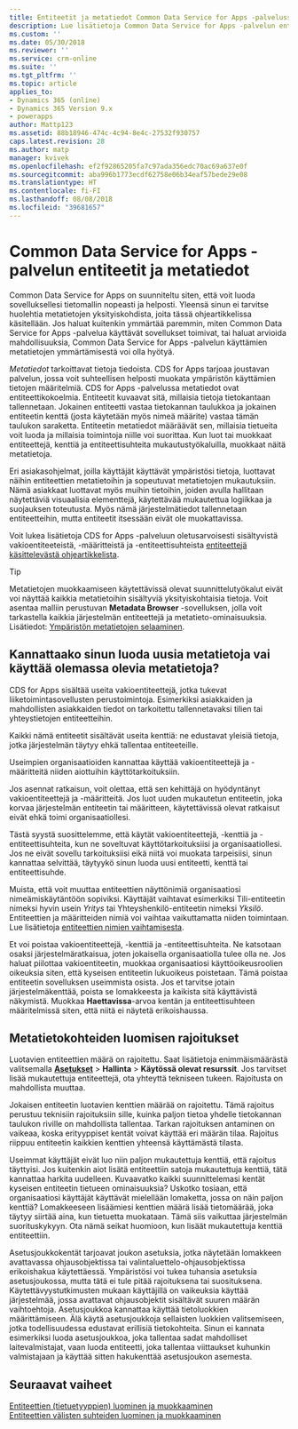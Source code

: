 ```yaml
---
title: Entiteetit ja metatiedot Common Data Service for Apps -palvelussa | MicrosoftDocs
description: Lue lisätietoja Common Data Service for Apps -palvelun entiteeteistä ja metatiedoista
ms.custom: ''
ms.date: 05/30/2018
ms.reviewer: ''
ms.service: crm-online
ms.suite: ''
ms.tgt_pltfrm: ''
ms.topic: article
applies_to:
- Dynamics 365 (online)
- Dynamics 365 Version 9.x
- powerapps
author: Mattp123
ms.assetid: 88b18946-474c-4c94-8e4c-27532f930757
caps.latest.revision: 28
ms.author: matp
manager: kvivek
ms.openlocfilehash: ef2f92865205fa7c97ada356edc70ac69a637e0f
ms.sourcegitcommit: aba996b1773ecdf62758e06b34eaf57bede29e08
ms.translationtype: HT
ms.contentlocale: fi-FI
ms.lasthandoff: 08/08/2018
ms.locfileid: "39681657"
---
```

# <a name="entities-and-metadata-in-common-data-service-for-apps"></a>Common Data Service for Apps -palvelun entiteetit ja metatiedot

Common Data Service for Apps on suunniteltu siten, että voit luoda sovelluksellesi tietomallin nopeasti ja helposti. Yleensä sinun ei tarvitse huolehtia metatietojen yksityiskohdista, joita tässä ohjeartikkelissa käsitellään. Jos haluat kuitenkin ymmärtää paremmin, miten Common Data Service for Apps -palvelua käyttävät sovellukset toimivat, tai haluat arvioida mahdollisuuksia, Common Data Service for Apps -palvelun käyttämien metatietojen ymmärtämisestä voi olla hyötyä.

*Metatiedot* tarkoittavat tietoja tiedoista. CDS for Apps tarjoaa joustavan palvelun, jossa voit suhteellisen helposti muokata ympäristön käyttämien tietojen määritelmiä. CDS for Apps -palvelussa metatiedot ovat entiteettikokoelmia. Entiteetit kuvaavat sitä, millaisia tietoja tietokantaan tallennetaan.  Jokainen entiteetti vastaa tietokannan taulukkoa ja jokainen entiteetin kenttä (josta käytetään myös nimeä määrite) vastaa tämän taulukon saraketta. Entiteetin metatiedot määräävät sen, millaisia tietueita voit luoda ja millaisia toimintoja niille voi suorittaa. Kun luot tai muokkaat entiteettejä, kenttiä ja entiteettisuhteita mukautustyökaluilla, muokkaat näitä metatietoja. 
  
Eri asiakasohjelmat, joilla käyttäjät käyttävät ympäristösi tietoja, luottavat näihin entiteettien metatietoihin ja sopeutuvat metatietojen mukautuksiin. Nämä asiakkaat luottavat myös muihin tietoihin, joiden avulla hallitaan näytettäviä visuaalisia elementtejä, käytettävää mukautettua logiikkaa ja suojauksen toteutusta. Myös nämä järjestelmätiedot tallennetaan entiteetteihin, mutta entiteetit itsessään eivät ole muokattavissa.

Voit lukea lisätietoja CDS for Apps -palveluun oletusarvoisesti sisältyvistä vakioentiteeteistä, -määritteistä ja -entiteettisuhteista [entiteettejä käsittelevästä ohjeartikkelista](/powerapps/developer/common-data-service/reference/about-entity-reference).

> [!TIP]
> Metatietojen muokkaamiseen käytettävissä olevat suunnittelutyökalut eivät voi näyttää kaikkia metatietoihin sisältyviä yksityiskohtaisia tietoja. Voit asentaa malliin perustuvan **Metadata Browser** -sovelluksen, jolla voit tarkastella kaikkia järjestelmän entiteettejä ja metatieto-ominaisuuksia. Lisätiedot: [Ympäristön metatietojen selaaminen](https://docs.microsoft.com/dynamics365/customer-engagement/developer/browse-your-metadata).
  
<a name="BKMK_CreateNewOrUseExistingMetadata"></a>

## <a name="create-new-metadata-or-use-existing-metadata"></a>Kannattaako sinun luoda uusia metatietoja vai käyttää olemassa olevia metatietoja?

CDS for Apps sisältää useita vakioentiteettejä, jotka tukevat liiketoimintasovellusten perustoimintoja. Esimerkiksi asiakkaiden ja mahdollisten asiakkaiden tiedot on tarkoitettu tallennetavaksi tilien tai yhteystietojen entiteetteihin.  
  
Kaikki nämä entiteetit sisältävät useita kenttiä: ne edustavat yleisiä tietoja, jotka järjestelmän täytyy ehkä tallentaa entiteeteille.  
  
Useimpien organisaatioiden kannattaa käyttää vakioentiteettejä ja -määritteitä niiden aiottuihin käyttötarkoituksiin. 
  
Jos asennat ratkaisun, voit olettaa, että sen kehittäjä on hyödyntänyt vakioentiteettejä ja -määritteitä. Jos luot uuden mukautetun entiteetin, joka korvaa järjestelmän entiteetin tai määritteen, käytettävissä olevat ratkaisut eivät ehkä toimi organisaatiollesi.  
  
Tästä syystä suosittelemme, että käytät vakioentiteettejä, -kenttiä ja -entiteettisuhteita, kun ne soveltuvat käyttötarkoituksiisi ja organisaatiollesi. Jos ne eivät sovellu tarkoituksiisi eikä niitä voi muokata tarpeisiisi, sinun kannattaa selvittää, täytyykö sinun luoda uusi entiteetti, kenttä tai entiteettisuhde. 

<!--  Can we say this yet? 
    
> [!NOTE]
> The [Common Data Model](/powerapps/common-data-model/overview) will provide a capability to add additional standard entities. 

-->

Muista, että voit muuttaa entiteettien näyttönimiä organisaatiosi nimeämiskäytäntöön sopiviksi. Käyttäjät vaihtavat esimerkiksi Tili-entiteetin nimeksi hyvin usein *Yritys* tai Yhteyshenkilö-entiteetin nimeksi *Yksilö*. Entiteettien ja määritteiden nimiä voi vaihtaa vaikuttamatta niiden toimintaan. Lue lisätietoja [entiteettien nimien vaihtamisesta](edit-entities.md#change-the-name-of-an-entity).
  
Et voi poistaa vakioentiteettejä, -kenttiä ja -entiteettisuhteita. Ne katsotaan osaksi järjestelmäratkaisua, joten jokaisella organisaatiolla tulee olla ne. Jos haluat piilottaa vakioentiteetin, muokkaa organisaatiosi käyttöoikeusroolien oikeuksia siten, että kyseisen entiteetin lukuoikeus poistetaan. Tämä poistaa entiteetin sovelluksen useimmista osista. Jos et tarvitse jotain järjestelmäkenttää, poista se lomakkeesta ja kaikista sitä käyttävistä näkymistä. Muokkaa **Haettavissa**-arvoa kentän ja entiteettisuhteen määritelmissä siten, että niitä ei näytetä erikoishaussa. 
  
<a name="BKMK_LimitationsOnMetadata"></a>   

## <a name="limitations-on-creating-metadata-items"></a>Metatietokohteiden luomisen rajoitukset  

Luotavien entiteettien määrä on rajoitettu. Saat lisätietoja enimmäismäärästä valitsemalla **[Asetukset](../model-driven-apps/advanced-navigation.md#settings)** > **Hallinta** > **Käytössä olevat resurssit**. Jos tarvitset lisää mukautettuja entiteettejä, ota yhteyttä tekniseen tukeen. Rajoitusta on mahdollista muuttaa.  
  
Jokaisen entiteetin luotavien kenttien määrää on rajoitettu. Tämä rajoitus perustuu teknisiin rajoituksiin sille, kuinka paljon tietoa yhdelle tietokannan taulukon riville on mahdollista tallentaa. Tarkan rajoituksen antaminen on vaikeaa, koska erityyppiset kentät voivat käyttää eri määrän tilaa. Rajoitus riippuu entiteetin kaikkien kenttien yhteensä käyttämästä tilasta.  
  
Useimmat käyttäjät eivät luo niin paljon mukautettuja kenttiä, että rajoitus täyttyisi. Jos kuitenkin aiot lisätä entiteettiin satoja mukautettuja kenttiä, tätä kannattaa harkita uudelleen. Kuvaavatko kaikki suunnittelemasi kentät kyseisen entiteetin tietueen ominaisuuksia? Uskotko tosiaan, että organisaatiosi käyttäjät käyttävät mielellään lomaketta, jossa on näin paljon kenttiä? Lomakkeeseen lisäämiesi kenttien määrä lisää tietomäärää, joka täytyy siirtää aina, kun tietuetta muokataan. Tämä siis vaikuttaa järjestelmän suorituskykyyn. Ota nämä seikat huomioon, kun lisäät mukautettuja kenttiä entiteettiin.  
  
Asetusjoukkokentät tarjoavat joukon asetuksia, jotka näytetään lomakkeen avattavassa ohjausobjektissa tai valintaluettelo-ohjausobjektissa erikoishakua käytettäessä. Ympäristösi voi tukea tuhansia asetuksia asetusjoukossa, mutta tätä ei tule pitää rajoituksena tai suosituksena. Käytettävyystutkimusten mukaan käyttäjillä on vaikeuksia käyttää järjestelmää, jossa avattavat ohjausobjektit sisältävät suuren määrän vaihtoehtoja. Asetusjoukkoa kannattaa käyttää tietoluokkien määrittämiseen. Älä käytä asetusjoukkoja sellaisten luokkien valitsemiseen, jotka todellisuudessa edustavat erillisiä tietokohteita. Sinun ei kannata esimerkiksi luoda asetusjoukkoa, joka tallentaa sadat mahdolliset laitevalmistajat, vaan luoda entiteetti, joka tallentaa viittaukset kuhunkin valmistajaan ja käyttää sitten hakukenttää asetusjoukon asemesta.  
  
## <a name="next-steps"></a>Seuraavat vaiheet 

[Entiteettien (tietuetyyppien) luominen ja muokkaaminen](create-edit-entities.md)<br />
[Entiteettien välisten suhteiden luominen ja muokkaaminen](create-edit-entity-relationships.md)

